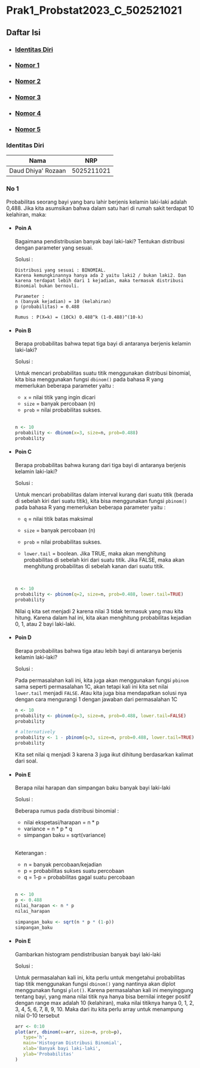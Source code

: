 # Prak1_Probstat2023_C_502521021

## Daftar Isi

- ### [Identitas Diri]()
- ### [Nomor 1]()
- ### [Nomor 2]()
- ### [Nomor 3]()
- ### [Nomor 4]()
- ### [Nomor 5]()

### Identitas Diri

| Nama               | NRP        |
| ------------------ | ---------- |
| Daud Dhiya' Rozaan | 5025211021 |

### No 1

Probabilitas seorang bayi yang baru lahir berjenis kelamin laki-laki adalah 0,488. Jika kita asumsikan bahwa dalam satu hari di rumah sakit terdapat 10 kelahiran, maka:

- #### Poin A

  Bagaimana pendistribusian banyak bayi laki-laki? Tentukan distribusi dengan parameter yang sesuai.

  Solusi :

  ```
  Distribusi yang sesuai : BINOMIAL.
  Karena kemungkinannya hanya ada 2 yaitu laki2 / bukan laki2. Dan karena terdapat lebih dari 1 kejadian, maka termasuk distribusi Binomial bukan bernouli.

  Parameter :
  n (banyak kejadian) = 10 (kelahiran)
  p (probabilitas) = 0.488

  Rumus : P(X=k) = (10Ck) 0.488^k (1-0.488)^(10-k)
  ```

- #### Poin B

  Berapa probabilitas bahwa tepat tiga bayi di antaranya berjenis kelamin laki-laki?

  Solusi :

  Untuk mencari probabilitas suatu titik menggunakan distribusi binomial, kita bisa menggunakan fungsi `dbinom()` pada bahasa R yang memerlukan beberapa parameter yaitu :

  - `x` = nilai titik yang ingin dicari
  - `size` = banyak percobaan (n)
  - `prob` = nilai probabilitas sukses.

  <br/>

  ```r
  n <- 10
  probability <- dbinom(x=3, size=n, prob=0.488)
  probability
  ```

- #### Poin C

  Berapa probabilitas bahwa kurang dari tiga bayi di antaranya berjenis kelamin laki-laki?

  Solusi :

  Untuk mencari probabilitas dalam interval kurang dari suatu titik (berada di sebelah kiri dari suatu titik), kita bisa menggunakan fungsi `pbinom()` pada bahasa R yang memerlukan beberapa parameter yaitu :

  - `q` = nilai titik batas maksimal
  - `size` = banyak percobaan (n)
  - `prob` = nilai probabilitas sukses.
  - `lower.tail` = boolean. Jika TRUE, maka akan menghitung probabilitas di sebelah kiri dari suatu titik. Jika FALSE, maka akan menghitung probabilitas di sebelah kanan dari suatu titik.

    <br/>

  ```r
  n <- 10
  probability <- pbinom(q=2, size=n, prob=0.488, lower.tail=TRUE)
  probability
  ```

  Nilai q kita set menjadi 2 karena nilai 3 tidak termasuk yang mau kita hitung. Karena dalam hal ini, kita akan menghitung probabilitas kejadian 0, 1, atau 2 bayi laki-laki.

- #### Poin D

  Berapa probabilitas bahwa tiga atau lebih bayi di antaranya berjenis kelamin laki-laki?

  Solusi :

  Pada permasalahan kali ini, kita juga akan menggunakan fungsi `pbinom` sama seperti permasalahan 1C, akan tetapi kali ini kita set nilai `lower.tail` menjadi `FALSE`. Atau kita juga bisa mendapatkan solusi nya dengan cara mengurangi 1 dengan jawaban dari permasalahan 1C

  ```r
  n <- 10
  probability <- pbinom(q=3, size=n, prob=0.488, lower.tail=FALSE)
  probability

  # alternatively
  probability <- 1 - pbinom(q=3, size=n, prob=0.488, lower.tail=TRUE)
  probability
  ```

  Kita set nilai q menjadi 3 karena 3 juga ikut dihitung berdasarkan kalimat dari soal.

- #### Poin E

  Berapa nilai harapan dan simpangan baku banyak bayi laki-laki

  Solusi :

  Beberapa rumus pada distribusi binomial :

  - nilai ekspetasi/harapan = n \* p
  - variance = n \* p \* q
  - simpangan baku = sqrt(variance)

  <br/>

  Keterangan :

  - n = banyak percobaan/kejadian
  - p = probabilitas sukses suatu percobaan
  - q = 1-p = probabilitas gagal suatu percobaan

  <br/>

  ```r
  n <- 10
  p <- 0.488
  nilai_harapan <- n * p
  nilai_harapan

  simpangan_baku <- sqrt(n * p * (1-p))
  simpangan_baku
  ```

- #### Poin E

  Gambarkan histogram pendistribusian banyak bayi laki-laki

  Solusi :

  Untuk permasalahan kali ini, kita perlu untuk mengetahui probabilitas tiap titik menggunakan fungsi `dbinom()` yang nantinya akan diplot menggunakan fungsi `plot()`. Karena permasalahan kali ini menyinggung tentang bayi, yang mana nilai titik nya hanya bisa bernilai integer positif dengan range max adalah 10 (kelahiran), maka nilai titiknya hanya 0, 1, 2, 3, 4, 5, 6, 7, 8, 9, 10. Maka dari itu kita perlu array untuk menampung nilai 0-10 tersebut

  ```r
  arr <- 0:10
  plot(arr, dbinom(x=arr, size=n, prob=p),
     type='h',
     main='Histogram Distribusi Binomial',
     xlab='Banyak bayi laki-laki',
     ylab='Probabilitas'
  )
  ```
